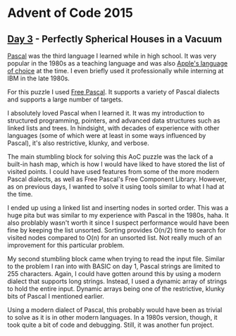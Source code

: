 # Advent of Code 2015
## [Day 3](https://adventofcode.com/2015/day/3) - Perfectly Spherical Houses in a Vacuum

[Pascal](https://en.wikipedia.org/wiki/Pascal_(programming_language)) was the third language I learned while in high school.
It was very popular in the 1980s as a teaching language and was also [Apple's language of choice](https://en.wikipedia.org/wiki/Object_Pascal) at the time.
I even briefly used it professionally while interning at IBM in the late 1980s.

For this puzzle I used [Free Pascal](https://freepascal.org).
It supports a variety of Pascal dialects and supports a large number of targets.

I absolutely loved Pascal when I learned it.
It was my introduction to structured programming, pointers, and advanced data structures such as linked lists and trees.
In hindsight, with decades of experience with other languages (some of which were at least in some ways influenced by Pascal), it's also restrictive, klunky, and verbose.

The main stumbling block for solving this AoC puzzle was the lack of a built-in hash map, which is how I would have liked to have stored the list of visited points.
I could have used features from some of the more modern Pascal dialects, as well as Free Pascal's Free Component Library.
However, as on previous days, I wanted to solve it using tools similar to what I had at the time.

I ended up using a linked list and inserting nodes in sorted order.
This was a huge pita but was similar to my experience with Pascal in the 1980s, haha.
It also problably wasn't worth it since I suspect performance would have been fine by keeping the list unsorted.
Sorting provides O(n/2) time to search for visited nodes compared to O(n) for an unsorted list.
Not really much of an improvement for this particular problem.

My second stumbling block came when trying to read the input file.
Similar to the problem I ran into with BASIC on day 1, Pascal strings are limited to 255 characters.
Again, I could have gotten around this by using a modern dialect that supports long strings.
Instead, I used a dynamic array of strings to hold the entire input.
Dynamic arrays being one of the restrictive, klunky bits of Pascal I mentioned earlier.

Using a modern dialect of Pascal, this probably would have been as trivial to solve as it is in other modern languages.
In a 1980s version, though, it took quite a bit of code and debugging.
Still, it was another fun project.

